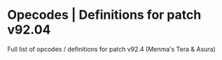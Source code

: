 # Opecodes | Definitions for patch v92.04
Full list of opcodes / definitions for patch v92.4 (Menma's Tera &amp; Asura)
